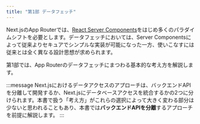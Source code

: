 ```yaml
---
title: "第1部 データフェッチ"
---
```


Next.jsのApp Routerでは、[React Server Components](https://ja.react.dev/reference/rsc/server-components)をはじめ多くのパラダイムシフトを必要とします。データフェッチにおいては、Server Componentsによって従来よりセキュアでシンプルな実装が可能になった一方、使いこなすには従来とは全く異なる設計思想が求められます。

第1部では、App Routerのデータフェッチにまつわる基本的な考え方を解説します。

:::message
Next.jsにおけるデータアクセスのアプローチは、バックエンドAPIを分離して開発するか、Next.jsにデータベースアクセスを統合するかの2つに分けられます。本書で扱う「考え方」がこれらの選択によって大きく変わる部分は少ないと思われることもあり、本書では**バックエンドAPIを分離**するアプローチを前提に解説します。
:::
